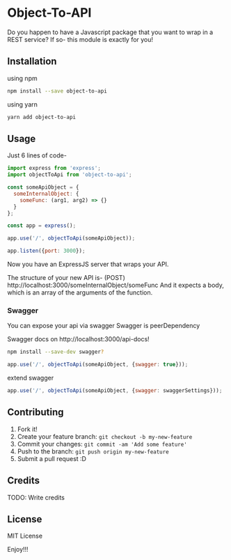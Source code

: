 # Object-To-API

Do you happen to have a Javascript package that you want to wrap in a REST service?
If so- this module is exactly for you!

## Installation
using npm
```bash
npm install --save object-to-api
```

using yarn
```bash
yarn add object-to-api
```
## Usage


Just 6 lines of code-

```js
import express from 'express';
import objectToApi from 'object-to-api';

const someApiObject = {
  someInternalObject: {
    someFunc: (arg1, arg2) => {}
  }
};

const app = express();

app.use('/', objectToApi(someApiObject));

app.listen({port: 3000});
```

Now you have an ExpressJS server that wraps your API.

The structure of your new API is-
(POST) http://localhost:3000/someInternalObject/someFunc
And it expects a body, which is an array of the arguments of the function.

### Swagger
You can expose your api via swagger
Swagger is peerDependency

Swagger docs on http://localhost:3000/api-docs!

```bash
npm install --save-dev swagger?
```

```js
app.use('/', objectToApi(someApiObject, {swagger: true}));
```

extend swagger

```js
app.use('/', objectToApi(someApiObject, {swagger: swaggerSettings}));
```
## Contributing

1. Fork it!
2. Create your feature branch: `git checkout -b my-new-feature`
3. Commit your changes: `git commit -am 'Add some feature'`
4. Push to the branch: `git push origin my-new-feature`
5. Submit a pull request :D

## Credits

TODO: Write credits

## License

MIT License


Enjoy!!!
